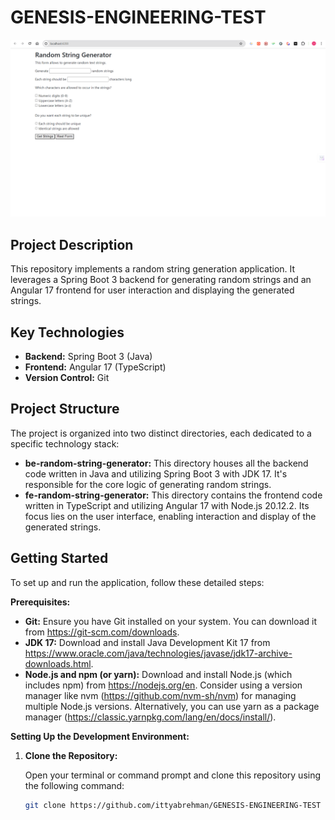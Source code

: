 # GENESIS-ENGINEERING-TEST
![image](https://github.com/ittyabrehman/GENESIS-ENGINEERING-TEST/blob/main/Screenshot%20Main%20View.png)

## Project Description

This repository implements a random string generation application. It leverages a Spring Boot 3 backend for generating random strings and an Angular 17 frontend for user interaction and displaying the generated strings.

## Key Technologies

* **Backend:** Spring Boot 3 (Java)
* **Frontend:** Angular 17 (TypeScript)
* **Version Control:** Git

## Project Structure

The project is organized into two distinct directories, each dedicated to a specific technology stack:

* **be-random-string-generator:** This directory houses all the backend code written in Java and utilizing Spring Boot 3 with JDK 17. It's responsible for the core logic of generating random strings.
* **fe-random-string-generator:** This directory contains the frontend code written in TypeScript and utilizing Angular 17 with Node.js 20.12.2. Its focus lies on the user interface, enabling interaction and display of the generated strings.

## Getting Started

To set up and run the application, follow these detailed steps:

**Prerequisites:**

- **Git:** Ensure you have Git installed on your system. You can download it from https://git-scm.com/downloads.
- **JDK 17:** Download and install Java Development Kit 17 from https://www.oracle.com/java/technologies/javase/jdk17-archive-downloads.html.
- **Node.js and npm (or yarn):** Download and install Node.js (which includes npm) from https://nodejs.org/en. Consider using a version manager like nvm (https://github.com/nvm-sh/nvm) for managing multiple Node.js versions. Alternatively, you can use yarn as a package manager (https://classic.yarnpkg.com/lang/en/docs/install/).

**Setting Up the Development Environment:**

1. **Clone the Repository:**

   Open your terminal or command prompt and clone this repository using the following command:

   ```bash
   git clone https://github.com/ittyabrehman/GENESIS-ENGINEERING-TEST
